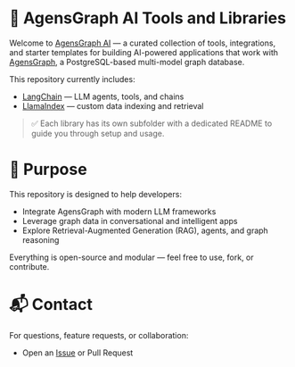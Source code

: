 🧠 AgensGraph AI Tools and Libraries
====================================

Welcome to [AgensGraph AI](https://github.com/skaiworldwide-oss/agensgraph-ai) — a curated collection of tools, integrations, and starter templates for building AI-powered applications that work with [AgensGraph](https://github.com/skaiworldwide-oss/agensgraph), a PostgreSQL-based multi-model graph database.

This repository currently includes:
* [LangChain](./langchain/) — LLM agents, tools, and chains
* [LlamaIndex](./llama-index/) — custom data indexing and retrieval

> ✅ Each library has its own subfolder with a dedicated README to guide you through setup and usage.

# 🎯 Purpose
This repository is designed to help developers:
* Integrate AgensGraph with modern LLM frameworks
* Leverage graph data in conversational and intelligent apps
* Explore Retrieval-Augmented Generation (RAG), agents, and graph reasoning

Everything is open-source and modular — feel free to use, fork, or contribute.

# 📬 Contact
For questions, feature requests, or collaboration:
* Open an [Issue](https://github.com/skaiworldwide-oss/agensgraph-ai/issues) or Pull Request